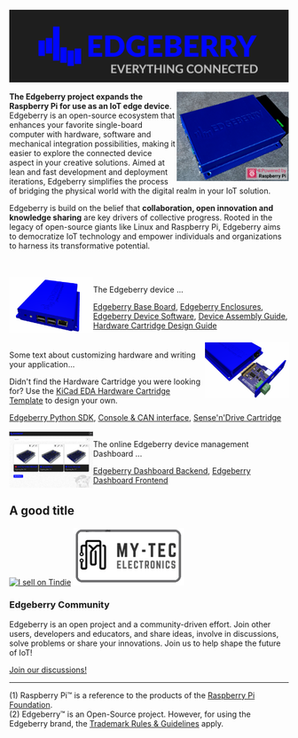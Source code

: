 ![Edgeberry Banner](https://github.com/Edgeberry/.github/blob/main/brand/Edgeberry_banner_EverythingIsConnected.png?raw=true)

<a href="https://www.tindie.com/stores/spuq/?ref=offsite_badges&utm_source=sellers_SpuQ&utm_medium=badges&utm_campaign=badge_large" target="_blank" >
<img src="https://github.com/Edgeberry/.github/blob/main/images/Edgeberry_picture.png?raw=true" align="right" width="40%"/>
</a>

**The Edgeberry project expands the Raspberry Pi for use as an IoT edge device**. Edgeberry is an open-source ecosystem that enhances your favorite single-board computer with hardware, software and mechanical integration possibilities, making it easier to explore the connected device aspect in your creative solutions. Aimed at lean and fast development and deployment iterations, Edgeberry simplifies the process of bridging the physical world with the digital realm in your IoT solution.

Edgeberry is build on the belief that **collaboration, open innovation and knowledge sharing** are key drivers of collective progress. Rooted in the legacy of open-source giants like Linux and Raspberry Pi, Edgeberry aims to democratize IoT technology and empower individuals and organizations to harness its transformative potential.

<br clear="right"/>
<br/>

<img src="https://raw.githubusercontent.com/Edgeberry/.github/main/profile/images/Edgeberry_Device.png" align="left" width="30%"/>
<p>
    The Edgeberry device ...
</p>
<a href="https://github.com/Edgeberry/Edgeberry-hardware">Edgeberry Base Board</a>,
<a href="https://www.thingiverse.com/thing:6595172">Edgeberry Enclosures</a>,
<a href="https://github.com/Edgeberry/Edgeberry">Edgeberry Device Software</a>,
<a href="https://github.com/Edgeberry/.github/blob/main/documentation/Device_Assembly_Guide.pdf">Device Assembly Guide</a>,
<a href="https://github.com/Edgeberry/.github/blob/main/documentation/Hardware_Cartridge_Design_Guide.pdf">Hardware Cartridge Design Guide</a>
<br clear="left"/>
<br/>
<img src="https://raw.githubusercontent.com/Edgeberry/.github/main/profile/images/Edgeberry_Cartridge.png" align="right" width="30%"/>
<p>
    Some text about customizing hardware and writing your application...
</p>
<p>
    Didn't find the Hardware Cartridge you were looking for? Use the <a href="https://gitlab.com/kicad/libraries/kicad-templates/-/tree/master/Projects/Edgeberry_Cartridge?ref_type=heads">KiCad EDA Hardware Cartridge Template</a> to design your own.
</p>
<a href="https://github.com/Edgeberry/Edgeberry-Python-SDK">Edgeberry Python SDK</a>,
<a href="https://github.com/Edgeberry/Edgeberry-cartridge-console-can">Console & CAN interface</a>,
<a href="https://github.com/Edgeberry/Edgeberry_SenseAndDrive_Cartridge">Sense'n'Drive Cartridge</a>
<br clear="right"/>
<br/>
<img src="https://raw.githubusercontent.com/Edgeberry/.github/main/profile/images/Edgeberry_Dashboard.png" align="left" width="30%"/>
<p>
    The online Edgeberry device management Dashboard ...
</p>
<a href="https://github.com/Edgeberry/Edgeberry-dashboard">Edgeberry Dashboard Backend</a>,
<a href="https://github.com/Edgeberry/Edgeberry-dashboard-UI">Edgeberry Dashboard Frontend</a>
<br clear="left"/>

<h2>A good title</h2>

<a href="https://www.tindie.com/stores/spuq/?ref=offsite_badges&utm_source=sellers_SpuQ&utm_medium=badges&utm_campaign=badge_large" target="_blank" ><img src="https://d2ss6ovg47m0r5.cloudfront.net/badges/tindie-larges.png" alt="I sell on Tindie" width="200" height="104"></a>
<a href="https://my-tec.be/" target="_blank" ><img src="https://github.com/Edgeberry/.github/blob/main/images/button_My-Tec.png?raw=true" alt="My-Tec" width="200" height="104"></a>
<br/>

<h3>Edgeberry Community</h3>
<p>
    Edgeberry is an open project and a community-driven effort. Join other users, developers and educators, and share ideas, involve in discussions, solve problems or share your innovations. Join us to help shape the future of IoT!
</p>
<p>
    <a href="https://github.com/orgs/Edgeberry/discussions">Join our discussions!</a>
</p>
<hr/>

(1) Raspberry Pi™ is a reference to the products of the [Raspberry Pi Foundation](https://www.raspberrypi.org/).<br/>
(2) Edgeberry™ is an Open-Source project. However, for using the Edgeberry brand, the [Trademark Rules & Guidelines](https://github.com/Edgeberry/.github/blob/main/brand/Edgeberry_Trademark_Rules_and_Guidelines.md) apply.